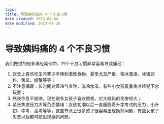 ```yaml
---
tags:
title: 导致姨妈痛的 4 个不良习惯
date created: 2023-04-04
date modified: 2023-04-26
---
```


# 导致姨妈痛的 4 个不良习惯

我们做过的很多痛经案例中，四个不良习惯非常容易导致痛经：

1. 饮食上喜欢吃生冷寒凉辛辣刺激性食物，夏季尤其严重，像冰激凌、冰镇饮料、苦瓜、螃蟹等等；
2. 不注意保暖：长时间对着冷气直吹，洗冷水澡，有些小女孩夏季贪凉经期下水玩耍；
3. 熬夜作息不规律，现在很多女孩子喜欢熬夜，对大姨妈的伤害很大；
4. 紧张焦虑压力大等负面情绪：女孩初潮以后一直面临着升学考试的压力，小升初、中考、高考等等，这些节点上很多孩子很容易出现姨妈问题，有些女孩子失恋以后都可能出现姨妈问题。
